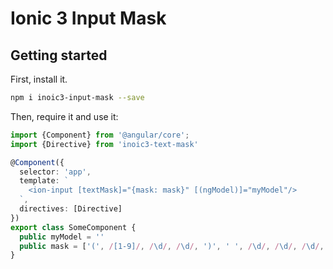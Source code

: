 # Ionic 3 Input Mask

## Getting started

First, install it.

```bash
npm i inoic3-input-mask --save
```

Then, require it and use it:

```typescript
import {Component} from '@angular/core';
import {Directive} from 'inoic3-text-mask'

@Component({
  selector: 'app',
  template: `
    <ion-input [textMask]="{mask: mask}" [(ngModel)]="myModel"/>
  `,
  directives: [Directive]
})
export class SomeComponent {
  public myModel = ''
  public mask = ['(', /[1-9]/, /\d/, /\d/, ')', ' ', /\d/, /\d/, /\d/, '-', /\d/, /\d/, /\d/, /\d/]
}
```
